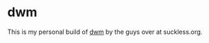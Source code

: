 # dwm

This is my personal build of [dwm](https://suckless.org/dwm) by the guys over at suckless.org.
